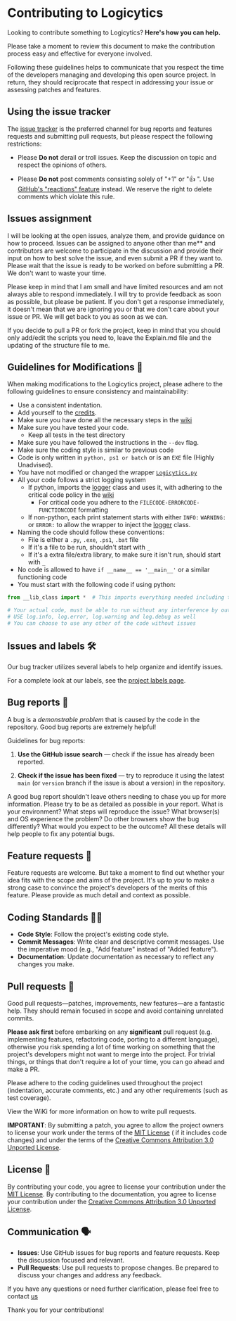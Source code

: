 # Contributing to Logicytics

Looking to contribute something to Logicytics? **Here's how you can help.**

Please take a moment to review this document to make the contribution
process easy and effective for everyone involved.

Following these guidelines helps to communicate that you respect the time of
the developers managing and developing this open source project. In return,
they should reciprocate that respect in addressing your issue or assessing
patches and features.

## Using the issue tracker

The [issue tracker](https://github.com/DefinetlyNotAI/Logicytics/issues) is
the preferred channel for bug reports and features requests
and submitting pull requests, but please respect the following
restrictions:

- Please **Do not** derail or troll issues. Keep the discussion on topic and
  respect the opinions of others.

- Please **Do not** post comments consisting solely of "+1" or "👍 ".
  Use [GitHub's "reactions" feature](https://blog.github.com/2016-03-10-add-reactions-to-pull-requests-issues-and-comments)
  instead. We reserve the right to delete comments which violate this rule.

## Issues assignment

I will be looking at the open issues, analyze them, and provide guidance on how to proceed.
Issues can be assigned to anyone other than me** and contributors are welcome
to participate in the discussion and provide their input on how to best solve the issue,
and even submit a PR if they want to.
Please wait that the issue is ready to be worked on before submitting a PR.
We don't want to waste your time.

Please keep in mind that I am small and have limited resources and am not always able to respond immediately.
I will try to provide feedback as soon as possible, but please be patient.
If you don't get a response immediately,
it doesn't mean that we are ignoring you or that we don't care about your issue or PR.
We will get back to you as soon as we can.

If you decide to pull a PR or fork the project, keep in mind that you should only add/edit the scripts you need to,
leave the Explain.md file and the updating of the structure file to me.

## Guidelines for Modifications 📃

When making modifications to the Logicytics project,
please adhere to the following guidelines to ensure consistency and maintainability:

- Use a consistent indentation.
- Add yourself to the [credits](CREDITS.md).
- Make sure you have done all the necessary steps in the [wiki](https://github.com/DefinetlyNotAI/Logicytics/wiki)
- Make sure you have tested your code.
  - Keep all tests in the test directory
- Make sure you have followed the instructions in the `--dev` flag.
- Make sure the coding style is similar to previous code
- Code is only written in `python, ps1 or batch` or is an `EXE` file (Highly Unadvised).
- You have not modified or changed the wrapper [`Logicytics.py`](CODE/Logicytics.py)
- All your code follows a strict logging system
  - If python, imports the [logger](CODE/__lib_log.py) class and uses it, with adhering to the critical code policy in the [wiki](https://github.com/DefinetlyNotAI/Logicytics/wiki)
    - For critical code you adhere to the `FILECODE-ERRORCODE-FUNCTIONCODE` formatting
  - If non-python, each print statement starts with either `INFO:` `WARNING:` or `ERROR:` to allow the wrapper to inject the [logger](CODE/__lib_log.py) class.
- Naming the code should follow these conventions:
  - File is either a `.py`, `.exe`, `.ps1`, `.bat` file
  - If it's a file to be run, shouldn't start with `_`
  - If it's a extra file/extra library, to make sure it isn't run, should start with `_`
- No code is allowed to have `if __name__ == '__main__'` or a similar functioning code
- You must start with the following code if using python:

```python
from __lib_class import *  # This imports everything needed including the unique logger called by log

# Your actual code, must be able to run without any interference by outside actions
# USE log.info, log.error, log.warning and log.debug as well
# You can choose to use any other of the code without issues

```

## Issues and labels 🛠️

Our bug tracker utilizes several labels to help organize and identify issues.

For a complete look at our labels, see the [project labels page](https://github.com/DefinetlyNotAI/Logicytics/labels).

## Bug reports 🐛

A bug is a _demonstrable problem_ that is caused by the code in the repository.
Good bug reports are extremely helpful!

Guidelines for bug reports:

1. **Use the GitHub issue search** &mdash; check if the issue has already been
   reported.

2. **Check if the issue has been fixed** &mdash; try to reproduce it using the
   latest `main` (or `version` branch if the issue is about a version) in the repository.

A good bug report shouldn't leave others needing to chase you up for more
information. Please try to be as detailed as possible in your report. What is
your environment? What steps will reproduce the issue? What browser(s) and OS
experience the problem? Do other browsers show the bug differently? What
would you expect to be the outcome? All these details will help people to fix
any potential bugs.

## Feature requests 🚀

Feature requests are welcome. But take a moment to find out whether your idea
fits with the scope and aims of the project. It's up to _you_ to make a strong
case to convince the project's developers of the merits of this feature. Please
provide as much detail and context as possible.

## Coding Standards 👨‍💻

- **Code Style**: Follow the project's existing code style.
- **Commit Messages**: Write clear and descriptive commit messages. Use the imperative mood (e.g., "Add feature" instead
  of "Added feature").
- **Documentation**: Update documentation as necessary to reflect any changes you make.

## Pull requests 📝

Good pull requests—patches, improvements, new features—are a fantastic
help. They should remain focused in scope and avoid containing unrelated
commits.

**Please ask first** before embarking on any **significant** pull request (e.g.
implementing features, refactoring code, porting to a different language),
otherwise you risk spending a lot of time working on something that the
project's developers might not want to merge into the project. For trivial
things, or things that don't require a lot of your time, you can go ahead and
make a PR.

Please adhere to the coding guidelines used throughout the
project (indentation, accurate comments, etc.) and any other requirements
(such as test coverage).

View the WiKi for more information on how to write pull requests.

**IMPORTANT**: By submitting a patch, you agree to allow the project owners to
license your work under the terms of the [MIT License](https://github.com/DefinetlyNotAI/Logicytics/blob/main/LICENSE) (
if it
includes code changes) and under the terms of the
[Creative Commons Attribution 3.0 Unported License](https://creativecommons.org/licenses/by/3.0/).

## License 📝

By contributing your code, you agree to license your contribution under
the [MIT License](https://github.com/DefinetlyNotAI/Logicytics/blob/main/LICENSE).
By contributing to the documentation, you agree to license your contribution under
the [Creative Commons Attribution 3.0 Unported License](https://creativecommons.org/licenses/by/3.0/).

## Communication 🗣️

- **Issues**: Use GitHub issues for bug reports and feature requests. Keep the discussion focused and relevant.
- **Pull Requests**: Use pull requests to propose changes. Be prepared to discuss your changes and address any feedback.

If you have any questions or need further clarification, please feel free to contact [us](mailto:Nirt_12023@outlook.com)

Thank you for your contributions!
